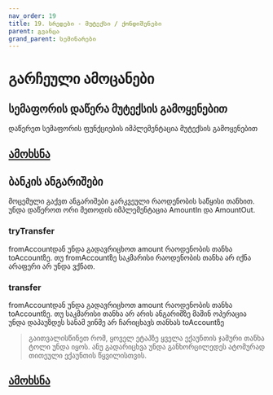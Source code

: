 ```yaml
---
nav_order: 19
title: 19. სრედები - მუტექსი / ქონდიშენები
parent: გვანცა
grand_parent: სემინარები
---
```


# გარჩეული ამოცანები

## სემაფორის დაწერა მუტექსის გამოყენებით

დაწერეთ სემაფორის ფუნქციების იმპლემენტაცია მუტექსის გამოყენებით

## [ამოხსნა](../../../../exercises/concurrency/sem_using_mutex/sem_using_mutex.cc)

## ბანკის ანგარიშები

მოცემული გაქვთ ანგარიშები გარკვეული რაოდენობის საწყისი თანხით. უნდა დაწეროთ ორი მეთოდის იმპლემენტაცია AmountIn და AmountOut.

### tryTransfer

fromAccountდან უნდა გადავრიცხოთ amount რაოდენობის თანხა toAccountზე. თუ fromAccountზე საკმარისი რაოდენობის თანხა არ იქნა არაფერი არ უნდა ვქნათ.

### transfer

fromAccountდან უნდა გადავრიცხოთ amount რაოდენობის თანხა toAccountზე. თუ საკმარისი თანხა არ არის ანგარიშზე მაშინ ოპერაცია უნდა დაპაუზდეს სანამ ვინმე არ ჩარიცხავს თანხას toAccountზე

> გაითვალისწინეთ რომ, ყოველ ეტაპზე ყველა ექაუნთის ჯამური თანხა ტოლი უნდა იყოს. ანუ გადარიცხვა უნდა განხორცილედეს ატომურად თითეული ექაუნთის წყვილისთვის.

## [ამოხსნა](../../../../exercises/concurrency/accounts/main.c)
